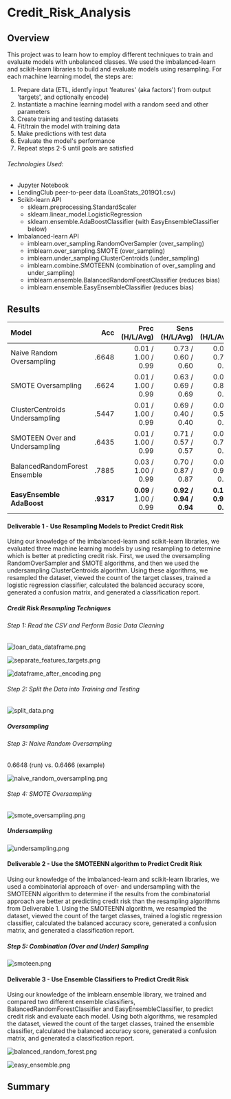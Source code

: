 # Credit_Risk_Analysis



## Overview

This project was to learn how to employ different techniques to train and evaluate models with unbalanced classes. We used the imbalanced-learn and scikit-learn libraries to build and evaluate models using resampling. For each machine learning model, the steps are:

1. Prepare data (ETL, identfy input 'features' (aka factors') from output 'targets', and optionally encode)
2. Instantiate a machine learning model with a random seed and other parameters
3. Create training and testing datasets
4. Fit/train the model with training data
5. Make predictions with test data
6. Evaluate the model's performance
7. Repeat steps 2-5 until goals are satisfied

###### Technologies Used:

- Jupyter Notebook
- LendingClub peer-to-peer data (LoanStats_2019Q1.csv)
- Scikit-learn API
  - sklearn.preprocessing.StandardScaler
  - sklearn.linear_model.LogisticRegression
  - sklearn.ensemble.AdaBoostClassifier (with EasyEnsembleClassifier below)
- Imbalanced-learn API
  - imblearn.over_sampling.RandomOverSampler (over_sampling)
  - imblearn.over_sampling.SMOTE (over_sampling)
  - imblearn.under_sampling.ClusterCentroids (under_sampling)
  - imblearn.combine.SMOTEENN (combination of over_sampling and under_sampling)
  - imblearn.ensemble.BalancedRandomForestClassifier (reduces bias)
  - imblearn.ensemble.EasyEnsembleClassifier (reduces bias)

## Results

| Model                          |   Acc |     Prec  (H/L/Avg)|     Sens (H/L/Avg) |        F1 (H/L/Avg)|
| :--                            |   --: |                --: |                --: |               --:  |
| Naive Random Oversampling      | .6648 | 0.01 / 1.00 / 0.99 | 0.73 / 0.60 / 0.60 | 0.02 / 0.75 / 0.74 |
| SMOTE Oversampling             | .6624 | 0.01 / 1.00 / 0.99 | 0.63 / 0.69 / 0.69 | 0.02 / 0.82 / 0.81 |
| ClusterCentroids Undersampling | .5447 | 0.01 / 1.00 / 0.99 | 0.69 / 0.40 / 0.40 | 0.01 / 0.57 / 0.56 |
| SMOTEEN Over and Undersampling | .6435 | 0.01 / 1.00 / 0.99 | 0.71 / 0.57 / 0.57 | 0.02 / 0.73 / 0.72 |
| BalancedRandomForest Ensemble  | .7885 | 0.03 / 1.00 / 0.99 | 0.70 / 0.87 / 0.87 | 0.06 / 0.93 / 0.93 |
| **EasyEnsemble AdaBoost**          | **.9317** | **0.09** / 1.00 / 0.99 | **0.92 / 0.94 / 0.94** | **0.16 / 0.97 / 0.97** |


#### Deliverable 1 - Use Resampling Models to Predict Credit Risk

Using our knowledge of the imbalanced-learn and scikit-learn libraries, we evaluated three machine learning models by using resampling to determine which is better at predicting credit risk. First, we used the oversampling RandomOverSampler and SMOTE algorithms, and then we used the undersampling ClusterCentroids algorithm. Using these algorithms, we resampled the dataset, viewed the count of the target classes, trained a logistic regression classifier, calculated the balanced accuracy score, generated a confusion matrix, and generated a classification report.

##### Credit Risk Resampling Techniques

###### Step 1: Read the CSV and Perform Basic Data Cleaning

![loan_data_dataframe.png](Images/loan_data_dataframe.png)

![separate_features_targets.png](Images/separate_features_targets.png)

![dataframe_after_encoding.png](Images/dataframe_after_encoding.png)

###### Step 2: Split the Data into Training and Testing

![split_data.png](Images/split_data.png)

##### Oversampling

###### Step 3: Naive Random Oversampling

0.6648 (run) vs. 0.6466 (example)

![naive_random_oversampling.png](Images/naive_random_oversampling.png)

###### Step 4: SMOTE Oversampling

![smote_oversampling.png](Images/smote_oversampling.png)

##### Undersampling

![undersampling.png](Images/undersampling.png)

#### Deliverable 2 - Use the SMOTEENN algorithm to Predict Credit Risk

Using our knowledge of the imbalanced-learn and scikit-learn libraries, we used a combinatorial approach of over- and undersampling with the SMOTEENN algorithm to determine if the results from the combinatorial approach are better at predicting credit risk than the resampling algorithms from Deliverable 1. Using the SMOTEENN algorithm, we resampled the dataset, viewed the count of the target classes, trained a logistic regression classifier, calculated the balanced accuracy score, generated a confusion matrix, and generated a classification report.

##### Step 5: Combination (Over and Under) Sampling

![smoteen.png](Images/smoteen.png)

#### Deliverable 3 - Use Ensemble Classifiers to Predict Credit Risk

Using our knowledge of the imblearn.ensemble library, we trained and compared two different ensemble classifiers, BalancedRandomForestClassifier and EasyEnsembleClassifier, to predict credit risk and evaluate each model. Using both algorithms, we resampled the dataset, viewed the count of the target classes, trained the ensemble classifier, calculated the balanced accuracy score, generated a confusion matrix, and generated a classification report.

![balanced_random_forest.png](Images/balanced_random_forest.png)

![easy_ensemble.png](Images/easy_ensemble.png)

## Summary

